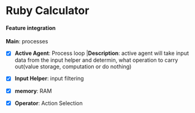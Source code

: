 # Ruby Calculator

#### Feature integration 

**Main**: processes 
- [x] **Active Agent**: Process loop
      |**Description**:  active agent will take input data from the input  helper and determin, what operation to carry out(value storage, computation or do nothing)  

- [x] **Input Helper**: input filtering
- [x] **memory**: RAM
- [x] **Operator**: Action Selection


